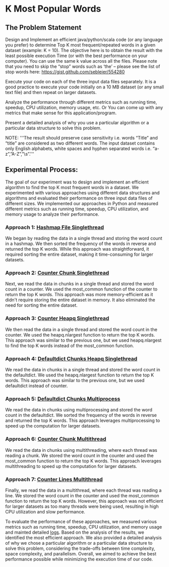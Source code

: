 # K Most Popular Words
## The Problem Statement
Design and Implement an efficient java/python/scala code (or any language you prefer) to determine Top K most frequent/repeated words in a given dataset (example: K = 10). The objective here is to obtain the result with the least possible execution Time (or with the best performance on your computer). You can use the same k value across all the files. Please note that you need to skip the “stop” words such as ‘the’ – please see the list of stop words here: https://gist.github.com/sebleier/554280


Execute your code on each of the three input data files separately. It is a good practice to execute your code initially on a 10 MB dataset (or any small text file) and then repeat on larger datasets.


Analyze the performance through different metrics such as running time, speedup, CPU utilization, memory usage, etc.  Or You can come up with any metrics that make sense for this application/program.

Present a detailed analysis of why you use a particular algorithm or a particular data structure to solve this problem.

NOTE:
'''The result should preserve case sensitivity i.e. words “Title” and “title” are considered as two different words.
The input dataset contains only English alphabets, white spaces and hyphen separated words i.e. “a-z”,”A-Z”,”\s”.'''


## Experimental Process:

The goal of our experiment was to design and implement an efficient algorithm to find the top K most frequent words in a dataset. We experimented with various approaches using different data structures and algorithms and evaluated their performance on three input data files of different sizes. We implemented our approaches in Python and measured different metrics such as running time, speedup, CPU utilization, and memory usage to analyze their performance.

### Approach 1: [Hashmap File Singlethread](https://github.com/divaamahajan/K-Most-Popular-Words/blob/main/hashmap_file_singlethread.py)
We began by reading the data in a single thread and storing the word count in a hashmap. We then sorted the frequency of the words in reverse and returned the top K words. While this approach was straightforward, it required sorting the entire dataset, making it time-consuming for larger datasets.

### Approach 2: [Counter Chunk Singlethread](https://github.com/divaamahajan/K-Most-Popular-Words/blob/main/counter_chunks_singlethread.py)
Next, we read the data in chunks in a single thread and stored the word count in a counter. We used the most_common function of the counter to return the top K words. This approach was more memory-efficient as it didn't require storing the entire dataset in memory. It also eliminated the need for sorting the entire dataset.

### Approach 3: [Counter Heapq Singlethread](https://github.com/divaamahajan/K-Most-Popular-Words/blob/main/counter_heapq_singlethread.py)
We then read the data in a single thread and stored the word count in the counter. We used the heapq.nlargest function to return the top K words. This approach was similar to the previous one, but we used heapq.nlargest to find the top K words instead of the most_common function.

### Approach 4: [Defaultdict Chunks Heapq Singlethread](https://github.com/divaamahajan/K-Most-Popular-Words/blob/main/defaultdict_chunks%20heapq_singlethread.py)
We read the data in chunks in a single thread and stored the word count in the defaultdict. We used the heapq.nlargest function to return the top K words. This approach was similar to the previous one, but we used defaultdict instead of counter.

### Approach 5: [Defaultdict Chunks Multiprocess](https://github.com/divaamahajan/K-Most-Popular-Words/blob/main/defaultdict_chunks_multiprocess.py)
We read the data in chunks using multiprocessing and stored the word count in the defaultdict. We sorted the frequency of the words in reverse and returned the top K words. This approach leverages multiprocessing to speed up the computation for larger datasets.

### Approach 6: [Counter Chunk Multithread](https://github.com/divaamahajan/K-Most-Popular-Words/blob/main/counter_chunks_multithread.py)
We read the data in chunks using multithreading, where each thread was reading a chunk. We stored the word count in the counter and used the most_common function to return the top K words. This approach leverages multithreading to speed up the computation for larger datasets.

### Approach 7: [Counter Lines Multithread](https://github.com/divaamahajan/K-Most-Popular-Words/blob/main/counter_lines_multithread.py)
Finally, we read the data in a multithread, where each thread was reading a line. We stored the word count in the counter and used the most_common function to return the top K words. However, this approach was not efficient for larger datasets as too many threads were being used, resulting in high CPU utilization and slow performance.

To evaluate the performance of these approaches, we measured various metrics such as running time, speedup, CPU utilization, and memory usage and mainted detailed [logs](https://github.com/divaamahajan/K-Most-Popular-Words/tree/main/logs). Based on the analysis of the results, we identified the most efficient approach. We also provided a detailed analysis of why we chose a particular algorithm or a particular data structure to solve this problem, considering the trade-offs between time complexity, space complexity, and parallelism. Overall, we aimed to achieve the best performance possible while minimizing the execution time of our code.
